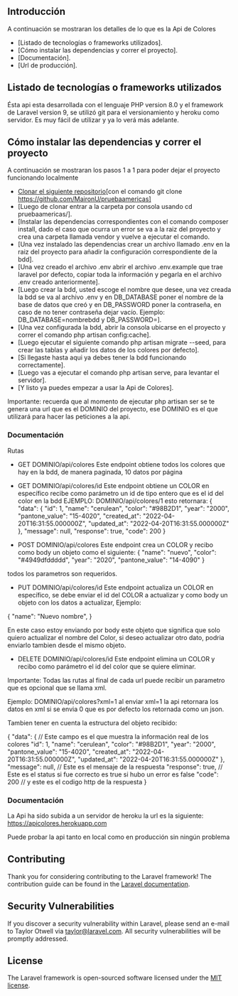 ## Introducción

A continuación se mostraran los detalles de lo que es la Api de Colores

- [Listado de tecnologías o frameworks utilizados].
- [Cómo instalar las dependencias y correr el proyecto].
- [Documentación].
- [Url de producción].

## Listado de tecnologías o frameworks utilizados

Ésta api esta desarrollada con el lenguaje PHP version 8.0 y el framework de Laravel version 9, se utilizó git para el versionamiento y heroku como servidor. Es muy fácil de utilizar y ya lo verá más adelante.

## Cómo instalar las dependencias y correr el proyecto

A continuación se mostraran los pasos 1 a 1 para poder dejar el proyecto funcionando localmente

- [Clonar el siguiente repositorio](https://github.com/MaironU/pruebaamericas)[con el comando git clone https://github.com/MaironU/pruebaamericas]
- [Luego de clonar entrar a la carpeta por consola usando cd pruebaamericas/].
- [Instalar las dependencias correspondientes con el comando composer install, dado el caso que ocurra un error se va a la raiz del proyecto y crea una carpeta llamada vendor y vuelve a ejecutar el comando.
- [Una vez instalado las dependencias crear un archivo llamado .env en la raiz del proyecto para añadir la configuración correspondiente de la bdd].
- [Una vez creado el archivo .env abrir el archivo .env.example que trae laravel por defecto, copiar toda la información y pegarla en el archivo .env creado anteriormente].
- [Luego crear la bdd, usted escoge el nombre que desee, una vez creada la bdd se va al archivo .env y en DB_DATABASE poner el nombre de la base de datos que creó y en DB_PASSWORD poner la contraseña, en caso de no tener contraseña dejar vacío. Ejemplo: DB_DATABASE=nombrebdd y DB_PASSWORD=].
- [Una vez configurada la bdd, abrir la consola ubicarse en el proyecto y correr el comando php artisan config:cache].
- [Luego ejecutar el siguiente comando php artisan migrate --seed, para crear las tablas y añadir los datos de los colores por defecto].
- [Si llegaste hasta aqui ya debes tener la bdd funcionando correctamente].
- [Luego vas a ejecutar el comando php artisan serve, para levantar el servidor].
- [Y listo ya puedes empezar a usar la Api de Colores].

Importante: recuerda que al momento de ejecutar php artisan ser se te genera una url que es el DOMINIO del proyecto, ese DOMINIO es el que utilizará para hacer las peticiones a la api.

### Documentación

Rutas

- GET DOMINIO/api/colores Este endpoint obtiene todos los colores que hay en la bdd, de manera paginada, 10 datos por página

- GET DOMINIO/api/colores/id Este endpoint obtiene un COLOR en específico recibe como parámetro un id de tipo entero que es el id del color en la bdd EJEMPLO: DOMINIO/api/colores/1 esto retornara: 
{
    "data": {
        "id": 1,
        "name": "cerulean",
        "color": "#98B2D1",
        "year": "2000",
        "pantone_value": "15-4020",
        "created_at": "2022-04-20T16:31:55.000000Z",
        "updated_at": "2022-04-20T16:31:55.000000Z"
    },
    "message": null,
    "response": true,
    "code": 200
}

- POST DOMINIO/api/colores Este endpoint crea un COLOR y recibo como body un objeto como el siguiente: 
{
	"name": "nuevo",
	"color": "#4949dfddddd",
	"year": "2020",
	"pantone_value": "14-4090"
}

todos los parametros son requeridos.

- PUT DOMINIO/api/colores/id Este endpoint actualiza un COLOR en específico,  se debe enviar el id del COLOR a actualizar y como body un objeto con los datos a actualizar, Ejemplo:

{
	"name": "Nuevo nombre",
}

En este caso estoy enviando por body este objeto que significa que solo quiero actualizar el nombre del Color, si deseo actualizar otro dato, podria enviarlo tambien desde el mismo objeto.

- DELETE DOMINIO/api/colores/id Este endpoint elimina un COLOR y recibo como parámetro el id del color que se quiere eliminar.


Importante: Todas las rutas al final de cada url puede recibir un parametro que es opcional que se llama xml.

Ejemplo: DOMINIO/api/colores?xml=1 al enviar xml=1 la api retornara los datos en xml si se envia 0 que es por defecto los retornada como un json.

Tambien tener en cuenta la estructura del objeto recibido:

{
    "data": {  // Este campo es el que muestra la información real de los colores
        "id": 1,
        "name": "cerulean",
        "color": "#98B2D1",
        "year": "2000",
        "pantone_value": "15-4020",
        "created_at": "2022-04-20T16:31:55.000000Z",
        "updated_at": "2022-04-20T16:31:55.000000Z"
    },
    "message": null, // Este es el mensaje de la respuesta
    "response": true, // Este es el status si fue correcto es true si hubo un error es false
    "code": 200 // y este es el codigo http de la respuesta
}


### Documentación

La Api ha sido subida a un servidor de heroku la url es la siguiente:
https://apicolores.herokuapp.com

Puede probar la api tanto en local como en producción sin ningún problema

## Contributing

Thank you for considering contributing to the Laravel framework! The contribution guide can be found in the [Laravel documentation](https://laravel.com/docs/contributions).

## Security Vulnerabilities

If you discover a security vulnerability within Laravel, please send an e-mail to Taylor Otwell via [taylor@laravel.com](mailto:taylor@laravel.com). All security vulnerabilities will be promptly addressed.

## License

The Laravel framework is open-sourced software licensed under the [MIT license](https://opensource.org/licenses/MIT).
